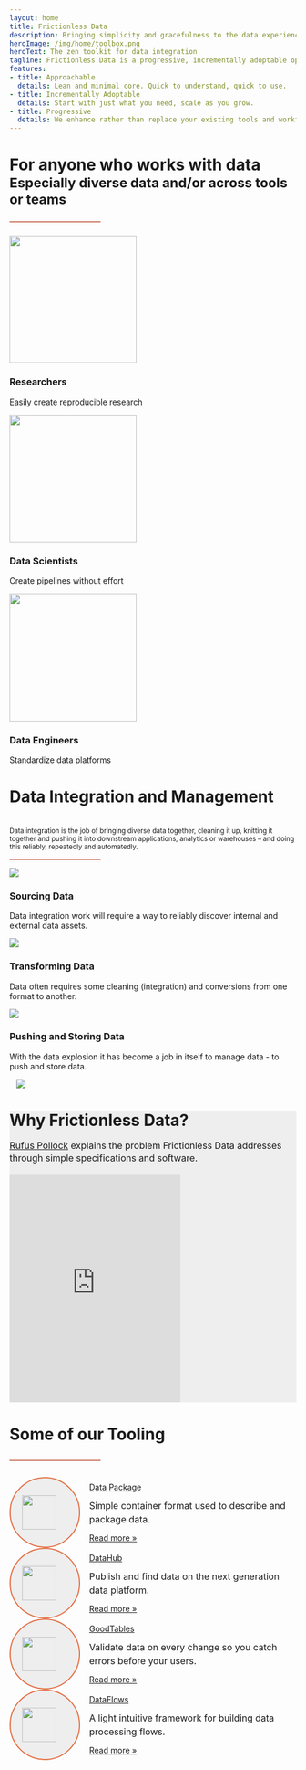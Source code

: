 ```yaml
---
layout: home
title: Frictionless Data
description: Bringing simplicity and gracefulness to the data experience
heroImage: /img/home/toolbox.png
heroText: The zen toolkit for data integration
tagline: Frictionless Data is a progressive, incrementally adoptable open-source toolkit that brings simplicity and gracefulness to the data experience - whether you're wrangling a CSV or engineering complex pipelines with gigabytes.
features:
- title: Approachable
  details: Lean and minimal core. Quick to understand, quick to use.
- title: Incrementally Adoptable
  details: Start with just what you need, scale as you grow.
- title: Progressive
  details: We enhance rather than replace your existing tools and workflows.
---
```


<div class="main-section black-text py-8">
    <h1 class="text-center font-normal text-3xl px-12" id="more">For anyone who works with data<br/><small class="font-light text-xl">Especially diverse data and/or across tools or teams<hr></small></h1>
    <div class="features flex flex-row flex-wrap lg:px-40">
      <div class="w-full md:w-1/3 feature flex justify-center">
        <div class="py-12 px-8 text-center">
          <img src="/img/home/researchers-color.svg" height="223.375" />
          <h3 class="font-normal hover:underline">Researchers</h3>
          <p>Easily create reproducible research</p>
        </div>
      </div>
      <div class="w-full md:w-1/3 feature flex justify-center">
        <div class="py-12 px-8 text-center">
          <img src="/img/home/dscientists-color.svg" height="223.375" />
          <h3 class="font-normal hover:underline">Data Scientists</h3>
          <p>Create pipelines without effort</p>
        </div>
      </div>
      <div class="w-full md:w-1/3 feature flex justify-center">
        <div class="py-12 px-8 text-center">
          <img src="/img/home/dengineers-color.svg" height="223.375" />
          <h3 class="font-normal hover:underline">Data Engineers</h3>
          <p>Standardize data platforms</p>
        </div>
      </div>
    </div>
  </div>

<div class="main-section py-10 black-text bg-secondary">
  <div class="mx-auto lg:w-3/5 text-center font-normal">
    <h1 class="text-3xl lg:px-40" id="more">Data Integration and Management</h1><br/><small class="text-lg">Data integration is the job of bringing diverse data together, cleaning it up, knitting it together and pushing it into downstream applications, analytics or warehouses – and doing this reliably, repeatedly and automatedly.</small><hr class="mt-4"></h1>
  </div>
  <div class="flex flex-row flex-wrap w-3/4 mx-auto">
    <div class="lg:flex-1 flex-col pt-10">
      <div class="flex flex-row flex-wrap sm:flex-no-wrap">
        <div class="w-1/5 px-8">
          <img class="w-2/3 pt-4 pl-8 sm:px-0" src="/img/home/sourcing-data.svg" />
        </div>
        <div class="">
          <h3 class="font-normal hover:underline"> Sourcing Data </h3>
          <p class="xxl:w-2/3"> Data integration work will require a way to reliably discover internal and external data assets. </p>
        </div>
      </div>
      <div class="flex flex-row flex-wrap sm:flex-no-wrap">
        <div class="w-1/5 px-8">
          <img class="w-2/3 pt-4 pl-8 sm:px-0" src="/img/home/transforming-data.svg" />
        </div>
        <div class="">
          <h3 class="font-normal hover:underline"> Transforming Data </h3>
          <p class="xxl:w-2/3"> Data often requires some cleaning (integration) and conversions from one format to another. </p>
        </div>
      </div>
      <div class="flex flex-row flex-wrap sm:flex-no-wrap">
        <div class="w-1/5 px-8">
          <img class="w-2/3 pt-4 pl-8 sm:px-0" src="/img/home/pushing-data.svg" />
        </div>
        <div class="">
          <h3 class="font-normal hover:underline"> Pushing and Storing Data </h3>
          <p class="xxl:w-2/3"> With the data explosion it has become a job in itself to manage data - to push and store data. </p>
        </div>
      </div>
    </div>
    <div class="container lg:flex-1 md:pt-16 pt-8">
      <img src="/img/home/dmai.png" class="shadow-lg" />
    </div>
  </div>
</div>

<div class="banner p-8 black-text gray-section" id="video-section">
  <div class="inner-container">
    <div class="sm:container mx-auto text-center">
      <h1 class="font-normal text-3xl">Why Frictionless Data?</h1>
      <p class="text-lg"><a class="hover:underline" href="https://rufuspollock.com/" target="_blank">Rufus Pollock</a> explains the problem Frictionless Data addresses <br> through simple specifications and software.</p> 
      <div class="video my-10">
        <iframe class="w-full h-full" src="https://www.youtube.com/embed/lWHKVXxuci0" frameborder="0" allow="accelerometer; autoplay; encrypted-media; gyroscope; picture-in-picture" allowfullscreen></iframe>
      </div>
    </div>
  </div>
</div>

<div class="banner p-8 text-black">
  <div class="inner-container">
    <h1 class="text-center text-3xl font-normal">Some of our Tooling<hr></h1>
    <div class="py-10 mx-auto flex flex-row flex-wrap lg:justify-between text-center justify-center">
      <div class="sm:w-2/5 lg:w-1/5 flex flex-col tooling-card">
        <div class="image-border">
          <img class="w-20 mx-auto" src="/img/home/data-package-new.svg"></img>
        </div>
        <div class="card-details text-center pt-10">
          <a href="/tooling/data-package-tools/" class="text-xl text-black hover:underline">Data Package</a>
          <p class="text-lg font-light pt-4">Simple container format used to describe and package data.</p>
          <a href="/tooling/data-package-tools/" class="text-base hover:underline">Read more &raquo;</a>
        </div>
      </div>
      <div class="sm:w-2/5 lg:w-1/5 my-16 flex flex-col tooling-card">
        <div class="image-border">
          <img class="w-20 mx-auto" src="/img/home/datahub-new2.svg"></img>
        </div>
        <div class="card-details text-center pt-10">
          <a href="/tooling/goodtables/" class="text-xl text-black hover:underline">DataHub</a>
          <p class="text-lg font-light pt-4">Publish and find data on the next generation data platform.</p>
          <a href="/tooling/datahub/" class="text-base hover:underline">Read more &raquo;</a>
        </div>
      </div>
      <div class="sm:w-2/5 lg:w-1/5 my-16 flex flex-col tooling-card">
        <div class="image-border">
          <img class="w-20 mx-auto" src="/img/home/goodtables-new.svg"></img>
        </div>
        <div class="card-details text-center pt-10">
          <a href="/tooling/goodtables/" class="text-xl text-black hover:underline">GoodTables</a>
          <p class="text-lg font-light pt-4">Validate data on every change so you catch errors before your users.</p>
          <a href="/tooling/goodtables/" class="text-base hover:underline">Read more &raquo;</a>
        </div>
      </div>
      <div class="sm:w-2/5 lg:w-1/5 my-16 flex flex-col  tooling-card">
        <div class="image-border">
          <img class="w-20 mx-auto" src="/img/home/dataflows-new.svg"></img>
        </div>
        <div class="card-details text-center pt-10">
          <a href="/tooling/goodtables/" class="text-xl text-black hover:underline">DataFlows</a>
          <p class="text-lg font-light pt-4">A light intuitive framework for building data processing flows.</p>
          <a href="/tooling/data-package-pipelines/" class="text-base hover:underline">Read more &raquo;</a>
        </div>
      </div>
    </div>
  </div>
</div>

<script>
import JobsDiagram from "@theme/components/JobsDiagram.vue";

export default {
  components: { JobsDiagram }
};
</script>

<style> 

.gray-section {
  background-color: #EEEEEE;
}

.inner-container {
  max-width: 1200px;
  margin: 0 auto;
}

.inner-container h1 {
  margin-bottom: 16px;
}

.inner-container p {
  font-size: 16px;
  line-height: 1.4;
}

.usedby {
  max-width: 900px;
}
#video-section {
  background-image: url('/img/home/beam.svg');
  background-size: 95% 42%;
  background-position: center; 
  background-repeat: no-repeat;
}

.video {
  margin: auto;
  max-width: 900px;
  width: 100%;
}

.video iframe {
  top: 0;
  right: 0;
  left: 0;
  bottom: 0;
  margin: auto;
  max-width: 700px;
  height: 400px;
}

.container {
  margin-left: 12px;
}

.card-details {
  text-align: initial;
  margin-left: 16px;
}

.card-details p {
  font-size: 16px;
  line-height: 1.5;
  padding: 0;
  margin: 12px 0;
}

hr {
  height: 2px;
  color: #CC785F;
  background-color: #CC785F;
  border: none;
  width: 160px;
}

.tooling-card {
  min-width: 14%;
  display: flex;
  justify-content: center;
  align-items: center;
}

.image-border {
  padding: 20px;
  border: 2px solid #E47046;
  border-radius: 50%;
  background: #EEEEEE;
  min-width: 80px;
  min-height: 80px;
  display: flex;
  align-items: center;
}

.image-border img {
  width: 60px;
  height: 60px;
}

.image-border:hover {
  background-color: #FFF;
}

.orange-text {
  color: #EA6D4C;
}

</style>
